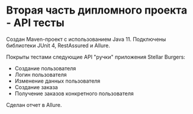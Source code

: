 # Вторая часть дипломного проекта - API тесты
Создан Maven-проект с использованием Java 11. Подключены библиотеки JUnit 4, RestAssured и Allure.

Покрыты тестами следующие API "ручки" приложения Stellar Burgers:
- Создание пользователя
- Логин пользователя
- Изменение данных пользователя
- Создание заказа
- Получение заказов конкретного пользователя

Сделан отчет в Allure.
